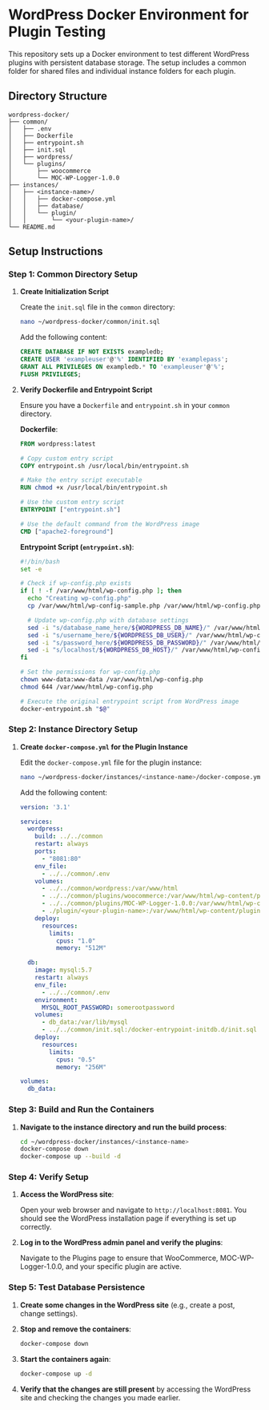 
# WordPress Docker Environment for Plugin Testing

This repository sets up a Docker environment to test different WordPress plugins with persistent database storage. The setup includes a common folder for shared files and individual instance folders for each plugin.

## Directory Structure

```
wordpress-docker/
├── common/
│   ├── .env
│   ├── Dockerfile
│   ├── entrypoint.sh
│   ├── init.sql
│   ├── wordpress/
│   └── plugins/
│       ├── woocommerce
│       └── MOC-WP-Logger-1.0.0
├── instances/
│   ├── <instance-name>/
│   │   ├── docker-compose.yml
│   │   ├── database/
│   │   └── plugin/
│   │       └── <your-plugin-name>/
└── README.md
```

## Setup Instructions

### Step 1: Common Directory Setup

1. **Create Initialization Script**

   Create the `init.sql` file in the `common` directory:

   ```sh
   nano ~/wordpress-docker/common/init.sql
   ```

   Add the following content:

   ```sql
   CREATE DATABASE IF NOT EXISTS exampledb;
   CREATE USER 'exampleuser'@'%' IDENTIFIED BY 'examplepass';
   GRANT ALL PRIVILEGES ON exampledb.* TO 'exampleuser'@'%';
   FLUSH PRIVILEGES;
   ```

2. **Verify Dockerfile and Entrypoint Script**

   Ensure you have a `Dockerfile` and `entrypoint.sh` in your `common` directory.

   **Dockerfile**:

   ```dockerfile
   FROM wordpress:latest

   # Copy custom entry script
   COPY entrypoint.sh /usr/local/bin/entrypoint.sh

   # Make the entry script executable
   RUN chmod +x /usr/local/bin/entrypoint.sh

   # Use the custom entry script
   ENTRYPOINT ["entrypoint.sh"]

   # Use the default command from the WordPress image
   CMD ["apache2-foreground"]
   ```

   **Entrypoint Script (`entrypoint.sh`)**:

   ```sh
   #!/bin/bash
   set -e

   # Check if wp-config.php exists
   if [ ! -f /var/www/html/wp-config.php ]; then
     echo "Creating wp-config.php"
     cp /var/www/html/wp-config-sample.php /var/www/html/wp-config.php

     # Update wp-config.php with database settings
     sed -i "s/database_name_here/${WORDPRESS_DB_NAME}/" /var/www/html/wp-config.php
     sed -i "s/username_here/${WORDPRESS_DB_USER}/" /var/www/html/wp-config.php
     sed -i "s/password_here/${WORDPRESS_DB_PASSWORD}/" /var/www/html/wp-config.php
     sed -i "s/localhost/${WORDPRESS_DB_HOST}/" /var/www/html/wp-config.php
   fi

   # Set the permissions for wp-config.php
   chown www-data:www-data /var/www/html/wp-config.php
   chmod 644 /var/www/html/wp-config.php

   # Execute the original entrypoint script from WordPress image
   docker-entrypoint.sh "$@"
   ```

### Step 2: Instance Directory Setup

1. **Create `docker-compose.yml` for the Plugin Instance**

   Edit the `docker-compose.yml` file for the plugin instance:

   ```sh
   nano ~/wordpress-docker/instances/<instance-name>/docker-compose.yml
   ```

   Add the following content:

   ```yaml
   version: '3.1'

   services:
     wordpress:
       build: ../../common
       restart: always
       ports:
         - "8081:80"
       env_file:
         - ../../common/.env
       volumes:
         - ../../common/wordpress:/var/www/html
         - ../../common/plugins/woocommerce:/var/www/html/wp-content/plugins/woocommerce
         - ../../common/plugins/MOC-WP-Logger-1.0.0:/var/www/html/wp-content/plugins/MOC-WP-Logger-1.0.0
         - ./plugin/<your-plugin-name>:/var/www/html/wp-content/plugins/<your-plugin-name>
       deploy:
         resources:
           limits:
             cpus: "1.0"
             memory: "512M"

     db:
       image: mysql:5.7
       restart: always
       env_file:
         - ../../common/.env
       environment:
         MYSQL_ROOT_PASSWORD: somerootpassword
       volumes:
         - db_data:/var/lib/mysql
         - ../../common/init.sql:/docker-entrypoint-initdb.d/init.sql
       deploy:
         resources:
           limits:
             cpus: "0.5"
             memory: "256M"

   volumes:
     db_data:
   ```

### Step 3: Build and Run the Containers

1. **Navigate to the instance directory and run the build process**:

   ```sh
   cd ~/wordpress-docker/instances/<instance-name>
   docker-compose down
   docker-compose up --build -d
   ```

### Step 4: Verify Setup

1. **Access the WordPress site**:

   Open your web browser and navigate to `http://localhost:8081`. You should see the WordPress installation page if everything is set up correctly.

2. **Log in to the WordPress admin panel and verify the plugins**:

   Navigate to the Plugins page to ensure that WooCommerce, MOC-WP-Logger-1.0.0, and your specific plugin are active.

### Step 5: Test Database Persistence

1. **Create some changes in the WordPress site** (e.g., create a post, change settings).

2. **Stop and remove the containers**:

   ```sh
   docker-compose down
   ```

3. **Start the containers again**:

   ```sh
   docker-compose up -d
   ```

4. **Verify that the changes are still present** by accessing the WordPress site and checking the changes you made earlier.